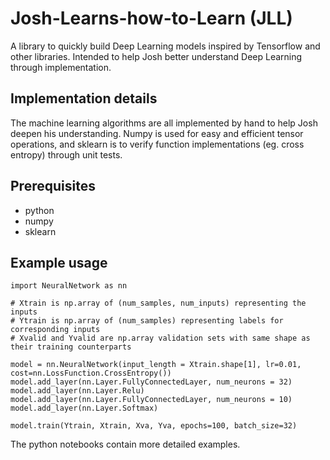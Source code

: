 # Josh-Learns-how-to-Learn (JLL)
A library to quickly build Deep Learning models inspired by Tensorflow and other libraries. Intended to help Josh better understand Deep Learning through implementation.

## Implementation details
The machine learning algorithms are all implemented by hand to help Josh deepen his understanding. Numpy is used for easy and efficient tensor operations, and sklearn is to verify function implementations (eg. cross entropy) through unit tests.

## Prerequisites
* python
* numpy
* sklearn

## Example usage
```
import NeuralNetwork as nn

# Xtrain is np.array of (num_samples, num_inputs) representing the inputs
# Ytrain is np.array of (num_samples) representing labels for corresponding inputs
# Xvalid and Yvalid are np.array validation sets with same shape as their training counterparts

model = nn.NeuralNetwork(input_length = Xtrain.shape[1], lr=0.01, cost=nn.LossFunction.CrossEntropy())
model.add_layer(nn.Layer.FullyConnectedLayer, num_neurons = 32)
model.add_layer(nn.Layer.Relu)
model.add_layer(nn.Layer.FullyConnectedLayer, num_neurons = 10)
model.add_layer(nn.Layer.Softmax)

model.train(Ytrain, Xtrain, Xva, Yva, epochs=100, batch_size=32)
```
The python notebooks contain more detailed examples.
